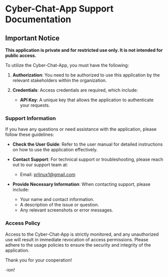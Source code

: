 # Cyber-Chat-App Support Documentation

## Important Notice

**This application is private and for restricted use only. It is not intended for public access.** 

To utilize the Cyber-Chat-App, you must have the following:

1. **Authorization**: You need to be authorized to use this application by the relevant stakeholders within the organization.

2. **Credentials**: Access credentials are required, which include:
   - **API Key**: A unique key that allows the application to authenticate your requests.

### Support Information

If you have any questions or need assistance with the application, please follow these guidelines:

- **Check the User Guide**: Refer to the user manual for detailed instructions on how to use the application effectively.

- **Contact Support**: For technical support or troubleshooting, please reach out to our support team at: 
  - Email: prlinux1@gmail.com

- **Provide Necessary Information**: When contacting support, please include:
  - Your name and contact information.
  - A description of the issue or question.
  - Any relevant screenshots or error messages.

### Access Policy

Access to the Cyber-Chat-App is strictly monitored, and any unauthorized use will result in immediate revocation of access permissions. Please adhere to the usage policies to ensure the security and integrity of the application.

Thank you for your cooperation!

-ion!
